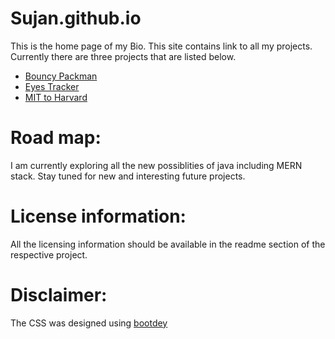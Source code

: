 # Sujan.github.io
This is the home page of my Bio. This site contains link to all my projects. Currently there are three projects that are listed below.
- <a href="https://sujangorkhali.github.io/bouncyPackmen/"> Bouncy Packman </a>
- <a href="https://sujangorkhali.github.io/eyesTracker/"> Eyes Tracker </a>
- <a href="https://sujangorkhali.github.io/MIT2Harvard/"> MIT to Harvard </a>

# Road map:
I am currently exploring all the new possiblities of java including MERN stack. Stay tuned for new and interesting future projects.

# License information: 
All the licensing information should be available in the readme section of the respective project.

# Disclaimer:
The CSS was designed using <a href="https://www.bootdey.com/snippets/view/Profile-bio#css"> bootdey </a>
